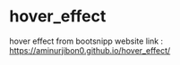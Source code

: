 # hover_effect
hover effect from bootsnipp
website link : https://aminurjibon0.github.io/hover_effect/
